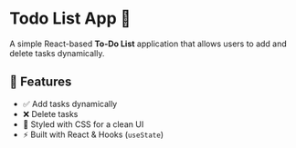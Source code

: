 # Todo List App 📝

A simple React-based **To-Do List** application that allows users to add and delete tasks dynamically.

## 🚀 Features
- ✅ Add tasks dynamically
- ❌ Delete tasks
- 🎨 Styled with CSS for a clean UI
- ⚡ Built with React & Hooks (`useState`)

